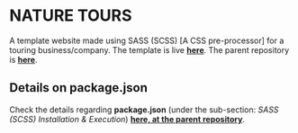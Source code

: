 # NATURE TOURS

A template website made using SASS (SCSS) [A CSS pre-processor] for a touring business/company. The template is live **[here](https://naturetours-ram.netlify.app/)**. The parent repository is **[here](https://github.com/Ch-sriram/css-sass)**.

## Details on package.json

Check the details regarding **package.json** (under the sub-section: *SASS (SCSS) Installation & Execution*) **[here, at the parent repository](https://github.com/Ch-sriram/css-sass#sass-scss-installation--execution)**.